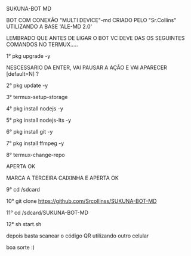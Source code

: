 SUKUNA-BOT MD

BOT COM CONEXÃO "MULTI DEVICE"-md CRIADO PELO "Sr.Collins" UTILIZANDO A BASE 'ALE-MD 2.0'

LEMBRADO QUE ANTES DE LIGAR O BOT VC DEVE DAS OS SEGUINTES COMANDOS NO TERMUX.....

1° pkg upgrade -y

NESCESSARIO DA ENTER, VAI PAUSAR A AÇÃO E VAI APARECER [default=N] ?

2° pkg update -y

3° termux-setup-storage

4° pkg install nodejs -y

5° pkg install nodejs-lts -y

6° pkg install git -y

7° pkg install ffmpeg -y

8° termux-change-repo

APERTA OK

MARCA A TERCEIRA CAIXINHA E APERTA OK

9° cd /sdcard

10° git clone https://github.com/Srcollinss/SUKUNA-BOT-MD

11° cd  /sdcard/SUKUNA-BOT-MD

12° sh start.sh

depois basta scanear o código QR utilizando outro celular

boa sorte :)
